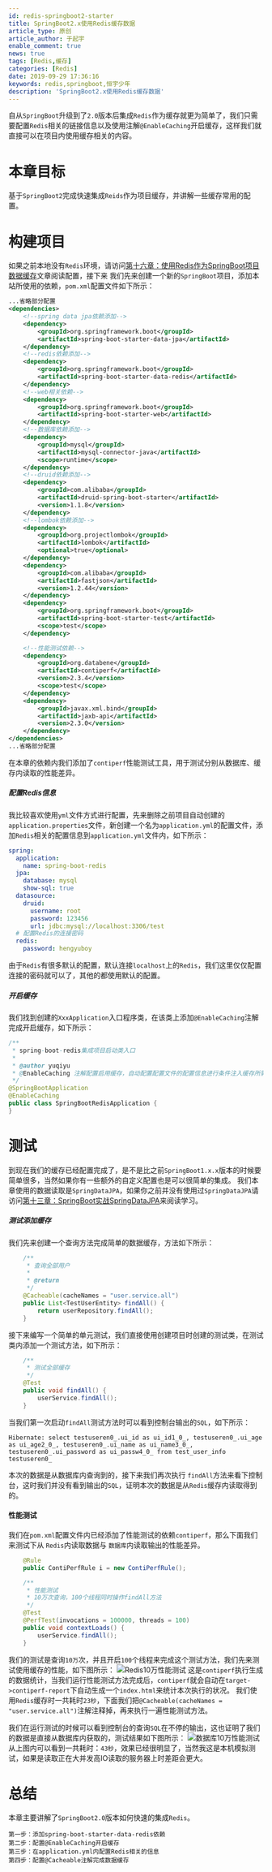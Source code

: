 ```yaml
---
id: redis-springboot2-starter
title: SpringBoot2.x使用Redis缓存数据
article_type: 原创
article_author: 于起宇
enable_comment: true
news: true
tags: [Redis,缓存]
categories: [Redis]
date: 2019-09-29 17:36:16
keywords: redis,springboot,恒宇少年
description: 'SpringBoot2.x使用Redis缓存数据'
---
```


自从`SpringBoot`升级到了`2.0`版本后集成`Redis`作为缓存就更为简单了，我们只需要配置`Redis`相关的链接信息以及使用注解`@EnableCaching`开启缓存，这样我们就直接可以在项目内使用缓存相关的内容。
<!--more-->
# 本章目标
基于`SpringBoot2`完成快速集成`Reids`作为项目缓存，并讲解一些缓存常用的配置。

# 构建项目
如果之前本地没有`Redis`环境，请访问[第十六章：使用Redis作为SpringBoot项目数据缓存](https://www.jianshu.com/p/5a70b13a4fa7)文章阅读配置，接下来
我们先来创建一个新的`SpringBoot`项目，添加本站所使用的依赖，`pom.xml`配置文件如下所示：
```xml
...省略部分配置
<dependencies>
    <!--spring data jpa依赖添加-->
    <dependency>
        <groupId>org.springframework.boot</groupId>
        <artifactId>spring-boot-starter-data-jpa</artifactId>
    </dependency>
    <!--redis依赖添加-->
    <dependency>
        <groupId>org.springframework.boot</groupId>
        <artifactId>spring-boot-starter-data-redis</artifactId>
    </dependency>
    <!--web相关依赖-->
    <dependency>
        <groupId>org.springframework.boot</groupId>
        <artifactId>spring-boot-starter-web</artifactId>
    </dependency>
    <!--数据库依赖添加-->
    <dependency>
        <groupId>mysql</groupId>
        <artifactId>mysql-connector-java</artifactId>
        <scope>runtime</scope>
    </dependency>
    <!--druid依赖添加-->
    <dependency>
        <groupId>com.alibaba</groupId>
        <artifactId>druid-spring-boot-starter</artifactId>
        <version>1.1.8</version>
    </dependency>
    <!--lombok依赖添加-->
    <dependency>
        <groupId>org.projectlombok</groupId>
        <artifactId>lombok</artifactId>
        <optional>true</optional>
    </dependency>
    <dependency>
        <groupId>com.alibaba</groupId>
        <artifactId>fastjson</artifactId>
        <version>1.2.44</version>
    </dependency>
    <dependency>
        <groupId>org.springframework.boot</groupId>
        <artifactId>spring-boot-starter-test</artifactId>
        <scope>test</scope>
    </dependency>

    <!--性能测试依赖-->
    <dependency>
        <groupId>org.databene</groupId>
        <artifactId>contiperf</artifactId>
        <version>2.3.4</version>
        <scope>test</scope>
    </dependency>
    <dependency>
        <groupId>javax.xml.bind</groupId>
        <artifactId>jaxb-api</artifactId>
        <version>2.3.0</version>
    </dependency>
</dependencies>
...省略部分配置
```
在本章的依赖内我们添加了`contiperf`性能测试工具，用于测试分别从数据库、缓存内读取的性能差异。
##### 配置Redis信息
我比较喜欢使用`yml`文件方式进行配置，先来删除之前项目自动创建的`application.properties`文件，新创建一个名为`application.yml`的配置文件，添加`Redis`相关的配置信息到`application.yml`文件内，如下所示：
```yaml
spring:
  application:
    name: spring-boot-redis
  jpa:
    database: mysql
    show-sql: true
  datasource:
    druid:
      username: root
      password: 123456
      url: jdbc:mysql://localhost:3306/test
  # 配置Redis的连接密码
  redis:
    password: hengyuboy
```
由于`Redis`有很多默认的配置，默认连接`localhost`上的`Redis`，我们这里仅仅配置连接的密码就可以了，其他的都使用默认的配置。

##### 开启缓存
我们找到创建的`XxxApplication`入口程序类，在该类上添加`@EnableCaching`注解完成开启缓存，如下所示：
```java
/**
 * spring-boot-redis集成项目启动类入口
 *
 * @author yuqiyu
 * @EnableCaching 注解配置启用缓存，自动配置配置文件的配置信息进行条件注入缓存所需实例
 */
@SpringBootApplication
@EnableCaching
public class SpringBootRedisApplication {
}
```
# 测试
到现在我们的缓存已经配置完成了，是不是比之前`SpringBoot1.x.x`版本的时候要简单很多，当然如果你有一些额外的自定义配置也是可以很简单的集成。
我们本章使用的数据读取是`SpringDataJPA`，如果你之前并没有使用过`SpringDataJPA`请访问[第十三章：SpringBoot实战SpringDataJPA](https://www.jianshu.com/p/9d5bf0e4943f)来阅读学习。

##### 测试添加缓存
我们先来创建一个查询方法完成简单的数据缓存，方法如下所示：
```java
    /**
     * 查询全部用户
     *
     * @return
     */
    @Cacheable(cacheNames = "user.service.all")
    public List<TestUserEntity> findAll() {
        return userRepository.findAll();
    }
```
接下来编写一个简单的单元测试，我们直接使用创建项目时创建的测试类，在测试类内添加一个测试方法，如下所示：
```java
    /**
     * 测试全部缓存
     */
    @Test
    public void findAll() {
        userService.findAll();
    }
```
当我们第一次启动`findAll`测试方法时可以看到控制台输出的`SQL`，如下所示：
```
Hibernate: select testuseren0_.ui_id as ui_id1_0_, testuseren0_.ui_age as ui_age2_0_, testuseren0_.ui_name as ui_name3_0_, testuseren0_.ui_password as ui_passw4_0_ from test_user_info testuseren0_
```
本次的数据是从数据库内查询到的，接下来我们再次执行 `findAll`方法来看下控制台，这时我们并没有看到输出的`SQL`，证明本次的数据是从`Redis`缓存内读取得到的。

#### 性能测试
我们在`pom.xml`配置文件内已经添加了性能测试的依赖`contiperf`，那么下面我们来测试下从 `Redis`内读取数据与 `数据库`内读取输出的性能差异。
```java
    @Rule
    public ContiPerfRule i = new ContiPerfRule();

    /**
     * 性能测试
     * 10万次查询，100个线程同时操作findAll方法
     */
    @Test
    @PerfTest(invocations = 100000, threads = 100)
    public void contextLoads() {
        userService.findAll();
    }
```
我们的测试是查询`10万`次，并且开启`100`个线程来完成这个测试方法，我们先来测试使用缓存的性能，如下图所示：
![Redis10万性能测试](/images/post/redis-springboot2-starter-1.png)
这是`contiperf`执行生成的数据统计，当我们运行性能测试方法完成后，`contiperf`就会自动在`target->contiperf-report`下自动生成一个`index.html`来统计本次执行的状况。
我们使用`Redis`缓存时一共耗时`23秒`，下面我们把`@Cacheable(cacheNames = "user.service.all")`注解注释掉，再来执行一遍性能测试方法。

我们在运行测试的时候可以看到控制台的查询`SQL`在不停的输出，这也证明了我们的数据是直接从数据库内获取的，测试结果如下图所示：
![数据库10万性能测试](/images/post/redis-springboot2-starter-2.png)
从上图内可以看到一共耗时：`43秒`，效果已经很明显了，当然我这是本机模拟测试，如果是读取正在大并发高IO读取的服务器上时差距会更大。

# 总结
本章主要讲解了`SpringBoot2.0`版本如何快速的集成`Redis`。
```
第一步：添加spring-boot-starter-data-redis依赖
第二步：配置@EnableCaching开启缓存
第三步：在application.yml内配置Redis相关的信息
第四步：配置@Cacheable注解完成数据缓存
```